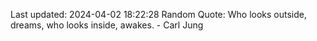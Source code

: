 Last updated: 2024-04-02 18:22:28
Random Quote: Who looks outside, dreams, who looks inside, awakes. - Carl Jung